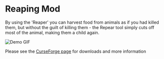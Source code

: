 # Reaping Mod

By using the 'Reaper' you can harvest food from animals as if you had killed them, but without the guilt of killing them - the Repear tool simply cuts off most of the animal, making them a child again.

![Demo GIF](demo.gif)

Please see the [CurseForge page](https://www.curseforge.com/minecraft/mc-mods/reaping-mod-fabric) for downloads and more information

